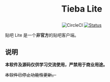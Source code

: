 # <p align="center">Tieba Lite</p>
<p align="center">
    <img alt="CircleCI" src="https://build.appcenter.ms/v0.1/apps/11fb9a7c-fef2-4fd3-b150-167d30fc089d/branches/4.0-dev/badge">
    <a href="#">
        <img alt="Status" src="https://img.shields.io/badge/%E7%8A%B6%E6%80%81-%EF%BC%9F%EF%BC%9F%EF%BC%9F-gray?style=flat-square&labelColor=gray&color=gray">
    </a>
</p>

贴吧 Lite 是一个**非官方**的贴吧客户端。

## 说明
**本软件及源码仅供学习交流使用，严禁用于商业用途。**

~~本软件已停止功能性更新。~~
